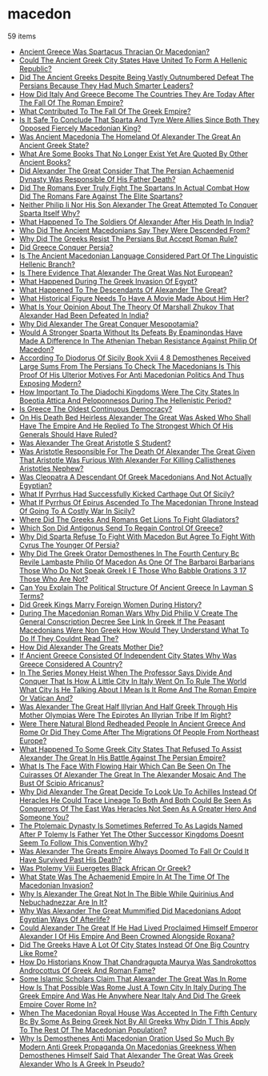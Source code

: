 # macedon
59 items

* [Ancient Greece Was Spartacus Thracian Or Macedonian?](2015/ancient-greece-was-spartacus-thracian-or-macedonian.md)
* [Could The Ancient Greek City States Have United To Form A Hellenic Republic?](2015/could-the-ancient-greek-city-states-have-united-to-form-a-hellenic-republic.md)
* [Did The Ancient Greeks Despite Being Vastly Outnumbered Defeat The Persians Because They Had Much Smarter Leaders?](2015/did-the-ancient-greeks-despite-being-vastly-outnumbered-defeat-the-persians-because-they-had-much-smarter-leaders.md)
* [How Did Italy And Greece Become The Countries They Are Today After The Fall Of The Roman Empire?](2015/how-did-italy-and-greece-become-the-countries-they-are-today-after-the-fall-of-the-roman-empire.md)
* [What Contributed To The Fall Of The Greek Empire?](2015/what-contributed-to-the-fall-of-the-greek-empire.md)
* [Is It Safe To Conclude That Sparta And Tyre Were Allies Since Both They Opposed Fiercely Macedonian King?](2016/is-it-safe-to-conclude-that-sparta-and-tyre-were-allies-since-both-they-opposed-fiercely-macedonian-king.md)
* [Was Ancient Macedonia The Homeland Of Alexander The Great An Ancient Greek State?](2016/was-ancient-macedonia-the-homeland-of-alexander-the-great-an-ancient-greek-state.md)
* [What Are Some Books That No Longer Exist Yet Are Quoted By Other Ancient Books?](2016/what-are-some-books-that-no-longer-exist-yet-are-quoted-by-other-ancient-books.md)
* [Did Alexander The Great Consider That The Persian Achaemenid Dynasty Was Responsible Of His Father Death?](2017/did-alexander-the-great-consider-that-the-persian-achaemenid-dynasty-was-responsible-of-his-father-death.md)
* [Did The Romans Ever Truly Fight The Spartans In Actual Combat How Did The Romans Fare Against The Elite Spartans?](2017/did-the-romans-ever-truly-fight-the-spartans-in-actual-combat-how-did-the-romans-fare-against-the-elite-spartans.md)
* [Neither Philip Ii Nor His Son Alexander The Great Attempted To Conquer Sparta Itself Why?](2017/neither-philip-ii-nor-his-son-alexander-the-great-attempted-to-conquer-sparta-itself-why.md)
* [What Happened To The Soldiers Of Alexander After His Death In India?](2017/what-happened-to-the-soldiers-of-alexander-after-his-death-in-india.md)
* [Who Did The Ancient Macedonians Say They Were Descended From?](2017/who-did-the-ancient-macedonians-say-they-were-descended-from.md)
* [Why Did The Greeks Resist The Persians But Accept Roman Rule?](2017/why-did-the-greeks-resist-the-persians-but-accept-roman-rule.md)
* [Did Greece Conquer Persia?](2018/did-greece-conquer-persia.md)
* [Is The Ancient Macedonian Language Considered Part Of The Linguistic Hellenic Branch?](2018/is-the-ancient-macedonian-language-considered-part-of-the-linguistic-hellenic-branch.md)
* [Is There Evidence That Alexander The Great Was Not European?](2018/is-there-evidence-that-alexander-the-great-was-not-european.md)
* [What Happened During The Greek Invasion Of Egypt?](2018/what-happened-during-the-greek-invasion-of-egypt.md)
* [What Happened To The Descendants Of Alexander The Great?](2018/what-happened-to-the-descendants-of-alexander-the-great.md)
* [What Historical Figure Needs To Have A Movie Made About Him Her?](2018/what-historical-figure-needs-to-have-a-movie-made-about-him-her.md)
* [What Is Your Opinion About The Theory Of Marshall Zhukov That Alexander Had Been Defeated In India?](2018/what-is-your-opinion-about-the-theory-of-marshall-zhukov-that-alexander-had-been-defeated-in-india.md)
* [Why Did Alexander The Great Conquer Mesopotamia?](2018/why-did-alexander-the-great-conquer-mesopotamia.md)
* [Would A Stronger Sparta Without Its Defeats By Epaminondas Have Made A Difference In The Athenian Theban Resistance Against Philip Of Macedon?](2018/would-a-stronger-sparta-without-its-defeats-by-epaminondas-have-made-a-difference-in-the-athenian-theban-resistance-against-philip-of-macedon.md)
* [According To Diodorus Of Sicily Book Xvii 4 8 Demosthenes Received Large Sums From The Persians To Check The Macedonians Is This Proof Of His Ulterior Motives For Anti Macedonian Politics And Thus Exposing Modern?](2019/according-to-diodorus-of-sicily-book-xvii-4-8-demosthenes-received-large-sums-from-the-persians-to-check-the-macedonians-is-this-proof-of-his-ulterior-motives-for-anti-macedonian-politics-and-thus-exposing-modern.md)
* [How Important To The Diadochi Kingdoms Were The City States In Boeotia Attica And Peloponnesos During The Hellenistic Period?](2019/how-important-to-the-diadochi-kingdoms-were-the-city-states-in-boeotia-attica-and-peloponnesos-during-the-hellenistic-period.md)
* [Is Greece The Oldest Continuous Democracy?](2019/is-greece-the-oldest-continuous-democracy.md)
* [On His Death Bed Heirless Alexander The Great Was Asked Who Shall Have The Empire And He Replied To The Strongest Which Of His Generals Should Have Ruled?](2019/on-his-death-bed-heirless-alexander-the-great-was-asked-who-shall-have-the-empire-and-he-replied-to-the-strongest-which-of-his-generals-should-have-ruled.md)
* [Was Alexander The Great Aristotle S Student?](2019/was-alexander-the-great-aristotle-s-student.md)
* [Was Aristotle Responsible For The Death Of Alexander The Great Given That Aristotle Was Furious With Alexander For Killing Callisthenes Aristotles Nephew?](2019/was-aristotle-responsible-for-the-death-of-alexander-the-great-given-that-aristotle-was-furious-with-alexander-for-killing-callisthenes-aristotles-nephew.md)
* [Was Cleopatra A Descendant Of Greek Macedonians And Not Actually Egyptian?](2019/was-cleopatra-a-descendant-of-greek-macedonians-and-not-actually-egyptian.md)
* [What If Pyrrhus Had Successfully Kicked Carthage Out Of Sicily?](2019/what-if-pyrrhus-had-successfully-kicked-carthage-out-of-sicily.md)
* [What If Pyrrhus Of Epirus Ascended To The Macedonian Throne Instead Of Going To A Costly War In Sicily?](2019/what-if-pyrrhus-of-epirus-ascended-to-the-macedonian-throne-instead-of-going-to-a-costly-war-in-sicily.md)
* [Where Did The Greeks And Romans Get Lions To Fight Gladiators?](2019/where-did-the-greeks-and-romans-get-lions-to-fight-gladiators.md)
* [Which Son Did Antigonus Send To Regain Control Of Greece?](2019/which-son-did-antigonus-send-to-regain-control-of-greece.md)
* [Why Did Sparta Refuse To Fight With Macedon But Agree To Fight With Cyrus The Younger Of Persia?](2019/why-did-sparta-refuse-to-fight-with-macedon-but-agree-to-fight-with-cyrus-the-younger-of-persia.md)
* [Why Did The Greek Orator Demosthenes In The Fourth Century Bc Revile Lambaste Philip Of Macedon As One Of The Barbaroi Barbarians Those Who Do Not Speak Greek I E Those Who Babble Orations 3 17 Those Who Are Not?](2019/why-did-the-greek-orator-demosthenes-in-the-fourth-century-bc-revile-lambaste-philip-of-macedon-as-one-of-the-barbaroi-barbarians-those-who-do-not-speak-greek-i-e-those-who-babble-orations-3-17-those-who-are-not.md)
* [Can You Explain The Political Structure Of Ancient Greece In Layman S Terms?](2020/can-you-explain-the-political-structure-of-ancient-greece-in-layman-s-terms.md)
* [Did Greek Kings Marry Foreign Women During History?](2020/did-greek-kings-marry-foreign-women-during-history.md)
* [During The Macedonian Roman Wars Why Did Philip V Create The General Conscription Decree See Link In Greek If The Peasant Macedonians Were Non Greek How Would They Understand What To Do If They Couldnt Read The?](2020/during-the-macedonian-roman-wars-why-did-philip-v-create-the-general-conscription-decree-see-link-in-greek-if-the-peasant-macedonians-were-non-greek-how-would-they-understand-what-to-do-if-they-couldnt-read-the.md)
* [How Did Alexander The Greats Mother Die?](2020/how-did-alexander-the-greats-mother-die.md)
* [If Ancient Greece Consisted Of Independent City States Why Was Greece Considered A Country?](2020/if-ancient-greece-consisted-of-independent-city-states-why-was-greece-considered-a-country.md)
* [In The Series Money Heist When The Professor Says Divide And Conquer That Is How A Little City In Italy Went On To Rule The World What City Is He Talking About I Mean Is It Rome And The Roman Empire Or Vatican And?](2020/in-the-series-money-heist-when-the-professor-says-divide-and-conquer-that-is-how-a-little-city-in-italy-went-on-to-rule-the-world-what-city-is-he-talking-about-i-mean-is-it-rome-and-the-roman-empire-or-vatican-and.md)
* [Was Alexander The Great Half Illyrian And Half Greek Through His Mother Olympias Were The Epirotes An Illyrian Tribe If Im Right?](2020/was-alexander-the-great-half-illyrian-and-half-greek-through-his-mother-olympias-were-the-epirotes-an-illyrian-tribe-if-im-right.md)
* [Were There Natural Blond Redheaded People In Ancient Greece And Rome Or Did They Come After The Migrations Of People From Northeast Europe?](2020/were-there-natural-blond-redheaded-people-in-ancient-greece-and-rome-or-did-they-come-after-the-migrations-of-people-from-northeast-europe.md)
* [What Happened To Some Greek City States That Refused To Assist Alexander The Great In His Battle Against The Persian Empire?](2020/what-happened-to-some-greek-city-states-that-refused-to-assist-alexander-the-great-in-his-battle-against-the-persian-empire.md)
* [What Is The Face With Flowing Hair Which Can Be Seen On The Cuirasses Of Alexander The Great In The Alexander Mosaic And The Bust Of Scipio Africanus?](2020/what-is-the-face-with-flowing-hair-which-can-be-seen-on-the-cuirasses-of-alexander-the-great-in-the-alexander-mosaic-and-the-bust-of-scipio-africanus.md)
* [Why Did Alexander The Great Decide To Look Up To Achilles Instead Of Heracles He Could Trace Lineage To Both And Both Could Be Seen As Conquerors Of The East Was Heracles Not Seen As A Greater Hero And Someone You?](2020/why-did-alexander-the-great-decide-to-look-up-to-achilles-instead-of-heracles-he-could-trace-lineage-to-both-and-both-could-be-seen-as-conquerors-of-the-east-was-heracles-not-seen-as-a-greater-hero-and-someone-you.md)
* [The Ptolemaic Dynasty Is Sometimes Referred To As Lagids Named After P Tolemy Is Father Yet The Other Successor Kingdoms Doesnt Seem To Follow This Convention Why?](2021/the-ptolemaic-dynasty-is-sometimes-referred-to-as-lagids-named-after-p-tolemy-is-father-yet-the-other-successor-kingdoms-doesnt-seem-to-follow-this-convention-why.md)
* [Was Alexander The Greats Empire Always Doomed To Fall Or Could It Have Survived Past His Death?](2021/was-alexander-the-greats-empire-always-doomed-to-fall-or-could-it-have-survived-past-his-death.md)
* [Was Ptolemy Viii Euergetes Black African Or Greek?](2021/was-ptolemy-viii-euergetes-black-african-or-greek.md)
* [What State Was The Achaemenid Empire In At The Time Of The Macedonian Invasion?](2021/what-state-was-the-achaemenid-empire-in-at-the-time-of-the-macedonian-invasion.md)
* [Why Is Alexander The Great Not In The Bible While Quirinius And Nebuchadnezzar Are In It?](2021/why-is-alexander-the-great-not-in-the-bible-while-quirinius-and-nebuchadnezzar-are-in-it.md)
* [Why Was Alexander The Great Mummified Did Macedonians Adopt Egyptian Ways Of Afterlife?](2021/why-was-alexander-the-great-mummified-did-macedonians-adopt-egyptian-ways-of-afterlife.md)
* [Could Alexander The Great If He Had Lived Proclaimed Himself Emperor Alexander I Of His Empire And Been Crowned Alongside Roxana?](2022/could-alexander-the-great-if-he-had-lived-proclaimed-himself-emperor-alexander-i-of-his-empire-and-been-crowned-alongside-roxana.md)
* [Did The Greeks Have A Lot Of City States Instead Of One Big Country Like Rome?](2022/did-the-greeks-have-a-lot-of-city-states-instead-of-one-big-country-like-rome.md)
* [How Do Historians Know That Chandragupta Maurya Was Sandrokottos Androcottus Of Greek And Roman Fame?](2022/how-do-historians-know-that-chandragupta-maurya-was-sandrokottos-androcottus-of-greek-and-roman-fame.md)
* [Some Islamic Scholars Claim That Alexander The Great Was In Rome How Is That Possible Was Rome Just A Town City In Italy During The Greek Empire And Was He Anywhere Near Italy And Did The Greek Empire Cover Rome In?](2022/some-islamic-scholars-claim-that-alexander-the-great-was-in-rome-how-is-that-possible-was-rome-just-a-town-city-in-italy-during-the-greek-empire-and-was-he-anywhere-near-italy-and-did-the-greek-empire-cover-rome-in.md)
* [When The Macedonian Royal House Was Accepted In The Fifth Century Bc By Some As Being Greek Not By All Greeks Why Didn T This Apply To The Rest Of The Macedonian Population?](2022/when-the-macedonian-royal-house-was-accepted-in-the-fifth-century-bc-by-some-as-being-greek-not-by-all-greeks-why-didn-t-this-apply-to-the-rest-of-the-macedonian-population.md)
* [Why Is Demosthenes Anti Macedonian Oration Used So Much By Modern Anti Greek Propaganda On Macedonias Greekness When Demosthenes Himself Said That Alexander The Great Was Greek Alexander Who Is A Greek In Pseudo?](2022/why-is-demosthenes-anti-macedonian-oration-used-so-much-by-modern-anti-greek-propaganda-on-macedonias-greekness-when-demosthenes-himself-said-that-alexander-the-great-was-greek-alexander-who-is-a-greek-in-pseudo.md)

